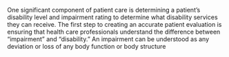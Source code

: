 One significant component of patient care is determining a patient’s disability level and impairment rating to determine what disability services they can receive. The first step to creating an accurate patient evaluation is ensuring that health care professionals understand the difference between “impairment” and “disability.” An impairment can be understood as any deviation or loss of any body function or body structure